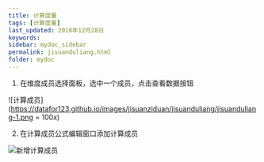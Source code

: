 ```yaml
---
title: 计算度量
tags: [计算度量]
last_updated: 2018年12月28日
keywords: 
sidebar: mydoc_sidebar
permalink: jisuanduliang.html
folder: mydoc
---
```


1. 在维度成员选择面板，选中一个成员，点击查看数据按钮

![计算成员](https://datafor123.github.io/images/jisuanziduan/jisuanduliang/jisuanduliang-1.png = 100x)

2. 在计算成员公式编辑窗口添加计算成员

![新增计算成员](https://datafor123.github.io/images/jisuanziduan/jisuanchengyuan/jisuanchengyuan-2.png)

